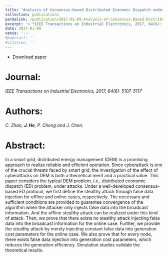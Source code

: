 ```yaml
---
title: "Analysis of Consensus-based Distributed Economic Dispatch under Stealthy Attacks"
collection: publications
permalink: /publication/2017-01-09-Analysis-of-Consensus-Based-Distributed-Economic-Dispatch/
excerpt: '> *IEEE Transactions on Industrial Electronics, 2017, 64(6): 5107-5117*<br>*C. Zhao, **J. He**, P. Cheng and J. Chen*.'
date: 2017-01-09
venue: '--'
#paperurl: ''
#citation: ''
---
```

- [Download paper](https://ieeexplore.ieee.org/document/7779091/)

Journal:
===
*IEEE Transactions on Industrial Electronics, 2017, 64(6): 5107-5117*  

Authors: 
===
*C. Zhao, **J. He**, P. Cheng and J. Chen*.

Abstract: 
===
In a smart grid, distributed energy management (DEM) is a promising approach to realize reliable and efficient operation. Since cyberattack is one of the crucial threats faced by smart grid, the investigation of the effect of cyberattacks on DEM is both a theoretical merit and a practical value. This paper considers the typical DEM problem, i.e., distributed economic dispatch (ED) problem, under attacks. Under a well-developed consensus-based ED protocol, we first define the stealthy attack through false data injection for offline and online cases, respectively. The necessary and sufficient conditions are provided to guarantee convergence of the algorithm when the attacker only injects false data into the broadcast information. And the offline stealthy attack can be realized under this kind of attack. Then, we prove that there exists no stealthy attack injecting false data into the broadcast information for the online case. Further, we provide the stealthy attack by merely injecting constant false data into generation cost parameters for the online case. We also prove that for every node, there exists false data injection into generation cost parameters, which reduces the generation efficiency. Simulation studies validate the theoretical results.
